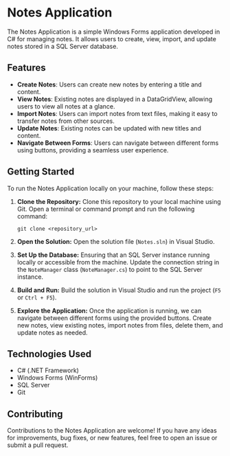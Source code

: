 # Notes Application

The Notes Application is a simple Windows Forms application developed in C# for managing notes. It allows users to create, view, import, and update notes stored in a SQL Server database.

## Features

- **Create Notes**: Users can create new notes by entering a title and content.
- **View Notes**: Existing notes are displayed in a DataGridView, allowing users to view all notes at a glance.
- **Import Notes**: Users can import notes from text files, making it easy to transfer notes from other sources.
- **Update Notes**: Existing notes can be updated with new titles and content.
- **Navigate Between Forms**: Users can navigate between different forms using buttons, providing a seamless user experience.

## Getting Started

To run the Notes Application locally on your machine, follow these steps:

1. **Clone the Repository:**
   Clone this repository to your local machine using Git. Open a terminal or command prompt and run the following command:

   ```
   git clone <repository_url>
   ```

2. **Open the Solution:**
   Open the solution file (`Notes.sln`) in Visual Studio.

3. **Set Up the Database:**
   Ensuring that an SQL Server instance running locally or accessible from the machine. Update the connection string in the `NoteManager` class (`NoteManager.cs`) to point to the SQL Server instance.

4. **Build and Run:**
   Build the solution in Visual Studio and run the project (`F5` or `Ctrl + F5`).

5. **Explore the Application:**
   Once the application is running, we can navigate between different forms using the provided buttons. Create new notes, view existing notes, import notes from files, delete them, and update notes as needed.

## Technologies Used

- C# (.NET Framework)
- Windows Forms (WinForms)
- SQL Server
- Git

## Contributing

Contributions to the Notes Application are welcome! If you have any ideas for improvements, bug fixes, or new features, feel free to open an issue or submit a pull request.
